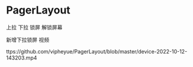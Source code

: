 # PagerLayout
上拉 下拉 锁屏 解锁屏幕


新增下拉锁屏   视频

ttps://github.com/vipheyue/PagerLayout/blob/master/device-2022-10-12-143203.mp4
